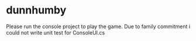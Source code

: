 # dunnhumby
Please run the console project to play the game. Due to family commitment i could not write unit test for ConsoleUI.cs
